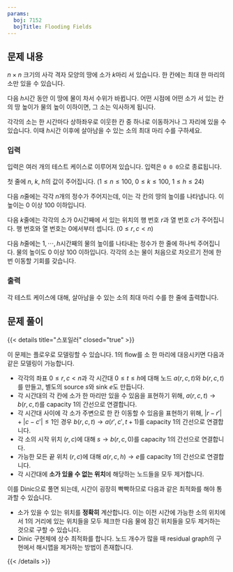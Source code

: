```yaml
---
params:
  boj: 7152
  bojTitle: Flooding Fields
---
```


## 문제 내용

$n \times n$ 크기의 사각 격자 모양의 땅에 소가 $k$마리 서 있습니다. 한 칸에는 최대 한 마리의 소만 있을 수 있습니다.

다음 $h$시간 동안 이 땅에 물이 차서 수위가 바뀝니다. 어떤 시점에 어떤 소가 서 있는 칸의 땅 높이가 물의 높이 이하이면, 그 소는 익사하게 됩니다.

각각의 소는 한 시간마다 상하좌우로 이웃한 칸 중 하나로 이동하거나 그 자리에 있을 수 있습니다. 이때 $h$시간 이후에 살아남을 수 있는 소의 최대 마리 수를 구하세요.

### 입력

입력은 여러 개의 테스트 케이스로 이루어져 있습니다. 입력은 `0 0 0`으로 종료됩니다.

첫 줄에 $n$, $k$, $h$의 값이 주어집니다. ($1 \le n \le 100$, $0 \le k \le 100$, $1 \le h \le 24$)

다음 $n$줄에는 각각 $n$개의 정수가 주어지는데, 이는 각 칸의 땅의 높이를 나타냅니다. 이 높이는 $0$ 이상 $100$ 이하입니다.

다음 $k$줄에는 각각의 소가 $0$시간째에 서 있는 위치의 행 번호 $r$과 열 번호 $c$가 주어집니다. 행 번호와 열 번호는 0에서부터 셉니다. ($0 \le r, c < n$)

다음 $h$줄에는 $1, \cdots, h$시간째의 물의 높이를 나타내는 정수가 한 줄에 하나씩 주어집니다. 물의 높이도 $0$ 이상 $100$ 이하입니다. 각각의 소는 물이 처음으로 차오르기 전에 한 번 이동할 기회를 갖습니다.

### 출력

각 테스트 케이스에 대해, 살아남을 수 있는 소의 최대 마리 수를 한 줄에 출력합니다.

## 문제 풀이

{{< details title="스포일러" closed="true" >}}

이 문제는 플로우로 모델링할 수 있습니다. 1의 flow를 소 한 마리에 대응시키면 다음과 같은 모델링이 가능합니다.

* 각각의 좌표 $0 \le r, c < n$과 각 시간대 $0 \le t \le h$에 대해 노드 $a(r, c, t)$와 $b(r, c, t)$를 만들고, 별도의 source $s$와 sink $e$도 만듭니다.
* 각 시간대의 각 칸에 소가 한 마리만 있을 수 있음을 표현하기 위해, $a(r, c, t) \rightarrow b(r, c, t)$를 capacity 1의 간선으로 연결합니다.
* 각 시간대 사이에 각 소가 주변으로 한 칸 이동할 수 있음을 표현하기 위해, $\lvert r-r' \rvert + \lvert c-c' \rvert \le 1$인 경우 $b(r, c, t) \rightarrow a(r', c', t+1)$를 capacity 1의 간선으로 연결합니다.
* 각 소의 시작 위치 $(r, c)$에 대해 $s \rightarrow b(r, c, 0)$를 capacity 1의 간선으로 연결합니다.
* 가능한 모든 끝 위치 $(r, c)$에 대해 $a(r, c, h) \rightarrow e$를 capacity 1의 간선으로 연결합니다.
* 각 시간대에 **소가 있을 수 없는 위치**에 해당하는 노드들을 모두 제거합니다.

이를 Dinic으로 풀면 되는데, 시간이 굉장히 빡빡하므로 다음과 같은 최적화를 해야 통과할 수 있습니다.

* 소가 있을 수 있는 위치를 **정확히** 계산합니다. 이는 이전 시간에 가능한 소의 위치에서 1의 거리에 있는 위치들을 모두 체크한 다음 물에 잠긴 위치들을 모두 제거하는 것으로 구할 수 있습니다.
* Dinic 구현체에 상수 최적화를 합니다. 노드 개수가 많을 때 residual graph의 구현에서 해시맵을 제거하는 방법이 존재합니다.

{{< /details >}}
